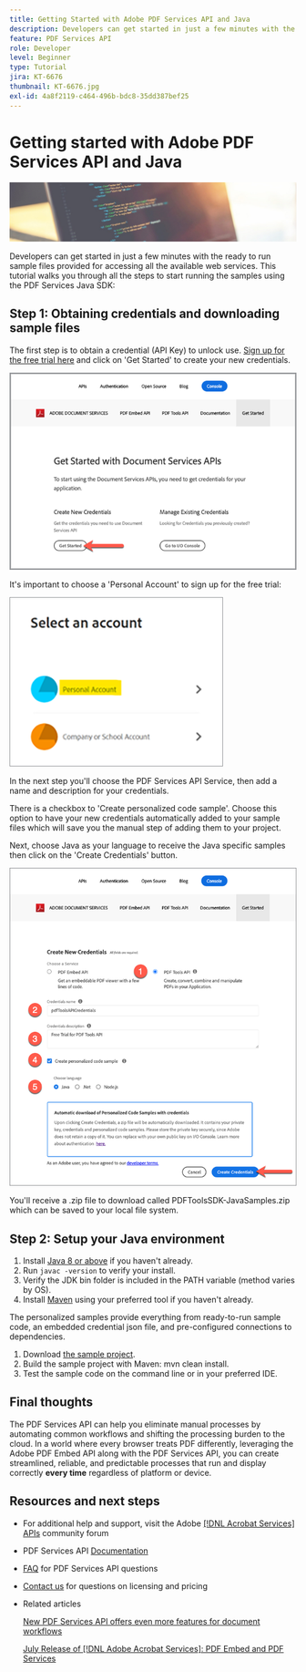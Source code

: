 ```yaml
---
title: Getting Started with Adobe PDF Services API and Java
description: Developers can get started in just a few minutes with the ready to run sample files provided for accessing all the available web services
feature: PDF Services API
role: Developer
level: Beginner
type: Tutorial
jira: KT-6676
thumbnail: KT-6676.jpg
exl-id: 4a8f2119-c464-496b-bdc8-35dd387bef25
---
```

# Getting started with Adobe PDF Services API and Java

![Create PDF Hero Image](assets/GettingStartedJava_hero.jpg)

Developers can get started in just a few minutes with the ready to run sample files provided for accessing all the available web services. This tutorial walks you through all the steps to start running the samples using the PDF Services Java SDK:

## Step 1: Obtaining credentials and downloading sample files

The first step is to obtain a credential (API Key) to unlock use. [Sign up for the free trial here](https://www.adobe.io/apis/documentcloud/dcsdk/gettingstarted.html) and click on 'Get Started' to create your new credentials.

![Step 1](assets/GettingStartedJava_step1.png)

It's important to choose a 'Personal Account' to sign up for the free trial:

![Personal](assets/GettingStartedJava_personal.png)

In the next step you'll choose the PDF Services API Service, then add a name and description for your credentials.

There is a checkbox to 'Create personalized code sample'. Choose this option to have your new credentials automatically added to your sample files which will save you the manual step of adding them to your project. 

Next, choose Java as your language to receive the Java specific samples then click on the 'Create Credentials' button.

![Credentials](assets/GettingStartedJava_credentials.png)

You'll receive a .zip file to download called PDFToolsSDK-JavaSamples.zip which can be saved to your local file system. 

## Step 2: Setup your Java environment

1. Install [Java 8 or above](https://www.oracle.com/java/technologies/javase-downloads.html) if you haven't already.
1. Run `javac -version` to verify your install.
1. Verify the JDK bin folder is included in the PATH variable (method varies by OS).
1. Install [Maven](https://maven.apache.org/install.html) using your preferred tool if you haven't already.

The personalized samples provide everything from ready-to-run sample code, an embedded credential json file, and pre-configured connections to dependencies.

1. Download [the sample project](https://github.com/adobe/pdftools-java-sdk-samples).
1. Build the sample project with Maven: mvn clean install.
1. Test the sample code on the command line or in your preferred IDE.

## Final thoughts

The PDF Services API can help you eliminate manual processes by automating common workflows and shifting the processing burden to the cloud. In a world where every browser treats PDF differently, leveraging the Adobe PDF Embed API along with the PDF Services API, you can create streamlined, reliable, and predictable processes that run and display correctly **every time** regardless of platform or device.

## Resources and next steps

* For additional help and support, visit the Adobe [[!DNL Acrobat Services] APIs](https://community.adobe.com/t5/document-cloud-sdk/bd-p/Document-Cloud-SDK?page=1&sort=latest_replies&filter=all) community forum

* PDF Services API [Documentation](https://www.adobe.com/go/pdftoolsapi_doc)

* [FAQ](https://community.adobe.com/t5/contentarchivals/contentarchivedpage/message-uid/10726197) for PDF Services API questions

* [Contact us](https://www.adobe.com/go/pdftoolsapi_requestform) for questions on licensing and pricing

* Related articles

    [New PDF Services API offers even more features for document workflows](https://community.adobe.com/t5/acrobat-services-api-discussions/new-pdf-tools-api-brings-more-capabilities-for-document-services/m-p/11294170)

    [July Release of [!DNL Adobe Acrobat Services]: PDF Embed and PDF Services](https://medium.com/adobetech/july-release-of-adobe-document-services-pdf-embed-and-pdf-tools-17211bf7776d)
